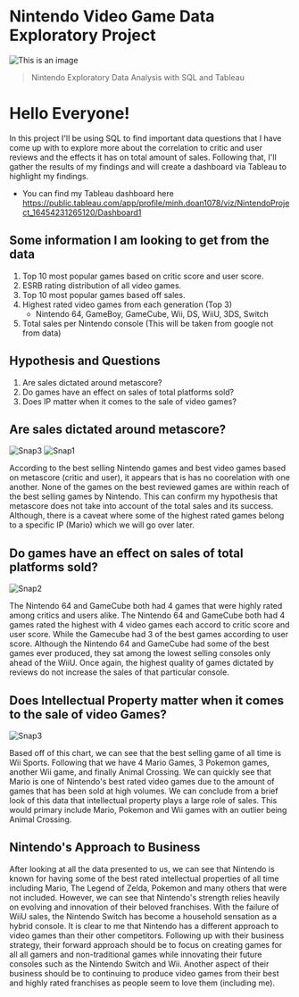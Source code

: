 # Nintendo Video Game Data Exploratory Project 
![This is an image](https://cdn.pocket-lint.com/r/s/1200x/assets/images/157862-games-review-hands-on-nintendo-switch-oled-model-review-the-switch-to-rule-them-all-image1-onw8cdg7sm.jpg)

> Nintendo Exploratory Data Analysis with SQL and Tableau

# Hello Everyone!
In this project I'll be using SQL to find important data questions that I have come up with to explore more about the correlation to critic and user reviews and the effects it has on total amount of sales. Following that, I'll gather the results of my findings and will create a dashboard via Tableau to highlight my findings. 
- You can find my Tableau dashboard here https://public.tableau.com/app/profile/minh.doan1078/viz/NintendoProject_16454231265120/Dashboard1 



## Some information I am looking to get from the data ## 
1.	Top 10 most popular games based on critic score and user score.
2.	ESRB rating distribution of all video games.
3.	Top 10 most popular games based off sales.
4.	Highest rated video games from each generation (Top 3)
      - Nintendo 64, GameBoy, GameCube, Wii, DS, WiiU, 3DS, Switch
6.	Total sales per Nintendo console (This will be taken from google not from data)


## Hypothesis and Questions ##

1.	Are sales dictated around metascore?
2.	Do games have an effect on sales of total platforms sold?
3.	Does IP matter when it comes to the sale of video games?

## Are sales dictated around metascore? ##

![Snap3](https://user-images.githubusercontent.com/56350879/154899646-88b74098-f34d-4353-a0aa-d0fc8a81c96d.png)
![Snap1](https://user-images.githubusercontent.com/56350879/154899707-44b92379-def7-4ab8-b51b-1d27b92c532a.png)

According to the best selling Nintendo games and best video games based on metascore (critic and user), it appears that is has no coorelation with one another. None 
of the games on the best reviewed games are within reach of the best selling games by Nintendo. This can confirm my hypothesis that metascore does not take into account 
of the total sales and its success. Although, there is a caveat where some of the highest rated games belong to a specific IP (Mario) which we will go over later.

## Do games have an effect on sales of total platforms sold? ##

![Snap2](https://user-images.githubusercontent.com/56350879/154899999-fbdc0aa7-8099-4339-a0d4-9054626d1605.png)

The Nintendo 64 and GameCube both had 4 games that were highly rated among critics and users alike. The Nintendo 64 and GameCube both had 4 games rated the highest with 4 video 
games each accord to critic score and user score. While the Gamecube had 3 of the best games according to user score. Although the Nintendo 64 and GameCube had some of the best 
games ever produced, they sat among the lowest selling consoles only ahead of the WiiU. Once again, the highest quality of games dictated by reviews do not increase the sales 
of that particular console.

## Does Intellectual Property matter when it comes to the sale of video Games? ##

![Snap3](https://user-images.githubusercontent.com/56350879/154900606-5db4cb3f-8758-4be8-9e78-5d7f179bae2f.png)

Based off of this chart, we can see that the best selling game of all time is Wii Sports. Following that we have 4 Mario Games, 3 Pokemon games, another Wii game, and finally
Animal Crossing. We can quickly see that Mario is one of Nintendo's best rated video games due to the amount of games that has been sold at high volumes. We can conclude
from a brief look of this data that intellectual property plays a large role of sales. This would primary include Mario, Pokemon and Wii games with an outlier being Animal Crossing. 

## Nintendo's Approach to Business ##

After looking at all the data presented to us, we can see that Nintendo is known for having some of the best rated intellectual properties of all time including Mario, The 
Legend of Zelda, Pokemon and many others that were not included. However, we can see that Nintendo's strength relies heavily on evolving and innovation of their beloved 
franchises. With the failure of WiiU sales, the Nintendo Switch has become a household sensation as a hybrid console. It is clear to me that Nintendo has a different
approach to video games than their other competitors. Following up with their business strategy, their forward approach should be to focus on creating games for all all gamers
and non-traditional games while innovating their future consoles such as the Nintendo Switch and Wii. Another aspect of their business should be to continuing to produce 
video games from their best and highly rated franchises as people seem to love them (including me).
